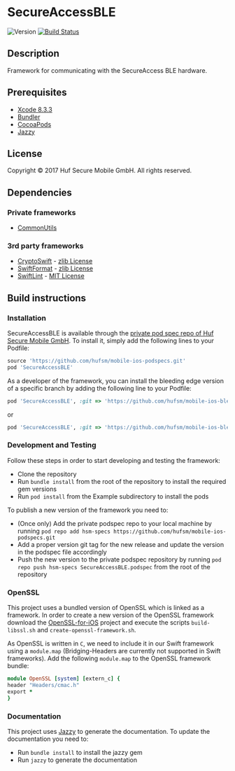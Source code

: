 # SecureAccessBLE
![Version](https://img.shields.io/badge/version-2.1.0-red.svg)
[![Build Status](https://jenkins01.hufsm.com/buildStatus/icon?job=mobile/iOS%20development/SecureAccessBLE%20-%20Tests)](https://jenkins01.hufsm.com/job/mobile/job/iOS%20development/job/SecureAccessBLE%20-%20Tests/)

## Description
Framework for communicating with the SecureAccess BLE hardware.

## Prerequisites
* [Xcode 8.3.3](https://developer.apple.com/xcode/ide/)
* [Bundler](http://bundler.io)
* [CocoaPods](https://cocoapods.org)
* [Jazzy](https://github.com/realm/jazzy)

## License
Copyright © 2017 Huf Secure Mobile GmbH. All rights reserved.

## Dependencies
### Private frameworks
* [CommonUtils](https://github.com/hufsm/mobile-ios-common-utils)

### 3rd party frameworks
* [CryptoSwift](https://github.com/krzyzanowskim/CryptoSwift) - [zlib License](https://github.com/krzyzanowskim/CryptoSwift/blob/master/LICENSE)
* [SwiftFormat](https://github.com/nicklockwood/SwiftFormat) - [zlib License](https://github.com/nicklockwood/SwiftFormat/blob/master/LICENCE.md)
* [SwiftLint](https://github.com/realm/SwiftLint) - [MIT License](https://github.com/realm/SwiftLint/blob/master/LICENSE)

## Build instructions
### Installation
SecureAccessBLE is available through the [private pod spec repo of Huf Secure Mobile GmbH](https://github.com/hufsm/mobile-ios-podspecs). To install it, simply add the following lines to your Podfile:

```ruby
source 'https://github.com/hufsm/mobile-ios-podspecs.git'
pod 'SecureAccessBLE'
```

As a developer of the framework, you can install the bleeding edge version of a specific branch by adding the following line to your Podfile:

```ruby
pod 'SecureAccessBLE', :git => 'https://github.com/hufsm/mobile-ios-ble.git', :branch => 'develop'
```

or

```ruby
pod 'SecureAccessBLE', :git => 'https://github.com/hufsm/mobile-ios-ble.git', :commit => 'xxxxxx'
```

### Development and Testing
Follow these steps in order to start developing and testing the framework:

- Clone the repository
- Run `bundle install` from the root of the repository to install the required gem versions
- Run `pod install` from the Example subdirectory to install the pods

To publish a new version of the framework you need to:

- (Once only) Add the private podspec repo to your local machine by running `pod repo add hsm-specs https://github.com/hufsm/mobile-ios-podspecs.git`
- Add a proper version git tag for the new release and update the version in the podspec file accordingly
- Push the new version to the private podspec repository by running `pod repo push hsm-specs SecureAccessBLE.podspec` from the root of the repository

### OpenSSL
This project uses a bundled version of OpenSSL which is linked as a framework. In order to create a new version of the OpenSSL framework download the [OpenSSL-for-iOS](https://github.com/x2on/OpenSSL-for-iPhone) project and execute the scripts `build-libssl.sh` and `create-openssl-framework.sh`.

As OpenSSL is written in `C`, we need to include it in our Swift framework using a `module.map` (Bridging-Headers are currently not supported in Swift frameworks). Add the following `module.map` to the OpenSSL framework bundle:

```ruby
module OpenSSL [system] [extern_c] {
header "Headers/cmac.h"
export *
}
```

### Documentation
This project uses [Jazzy](https://github.com/realm/jazzy) to generate the documentation. To update the documentation you need to:

- Run `bundle install` to install the jazzy gem
- Run `jazzy` to generate the documentation
